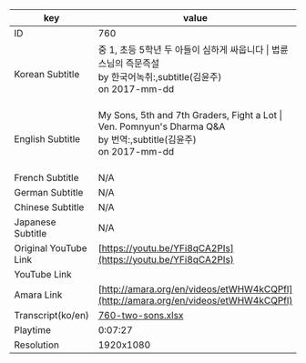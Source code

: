 |  key  |  value  |
|-------|---------|
| ID            | 760 |
| Korean Subtitle | 중 1, 초등 5학년 두 아들이 심하게 싸웁니다 \| 법륜스님의 즉문즉설<br>by 한국어녹취:,subtitle(김윤주)<br>on 2017-mm-dd<br><br>|
| English Subtitle | My Sons, 5th and 7th Graders, Fight a Lot \| Ven. Pomnyun's Dharma Q&A<br>by 번역:,subtitle(김윤주)<br>on 2017-mm-dd<br><br>|
| French Subtitle | N/A |
| German Subtitle | N/A |
| Chinese Subtitle | N/A |
| Japanese Subtitle | N/A |
| Original YouTube Link  | [https://youtu.be/YFi8qCA2PIs](https://youtu.be/YFi8qCA2PIs) |
| YouTube Link  |  |
| Amara Link    | [http://amara.org/en/videos/etWHW4kCQPfl](http://amara.org/en/videos/etWHW4kCQPfl) |
| Transcript(ko/en) | [760-two-sons.xlsx](https://github.com/jungtosociety/dharma-qna/raw/master/sub/760/760-two-sons.xlsx) |
| Playtime | 0:07:27 |
| Resolution | 1920x1080|
